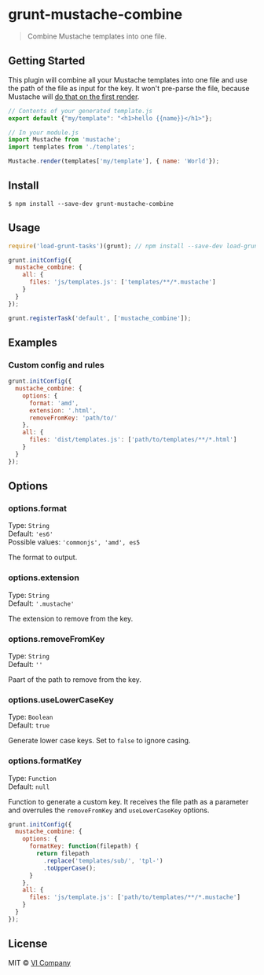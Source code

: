 # grunt-mustache-combine

> Combine Mustache templates into one file.

## Getting Started

This plugin will combine all your Mustache templates into one file and use the path of the file as input for the key. It won't pre-parse the file, because Mustache will [do that on the first render](https://github.com/janl/mustache.js#pre-parsing-and-caching-templates).

```js
// Contents of your generated template.js
export default {"my/template": "<h1>hello {{name}}</h1>"};

// In your module.js
import Mustache from 'mustache';
import templates from './templates';

Mustache.render(templates['my/template'], { name: 'World'});
```

## Install

```
$ npm install --save-dev grunt-mustache-combine
```

## Usage

```js
require('load-grunt-tasks')(grunt); // npm install --save-dev load-grunt-tasks

grunt.initConfig({
  mustache_combine: {
    all: {
      files: 'js/templates.js': ['templates/**/*.mustache']
    }
  }
});

grunt.registerTask('default', ['mustache_combine']);
```

## Examples

### Custom config and rules

```js
grunt.initConfig({
  mustache_combine: {
    options: {
      format: 'amd',
      extension: '.html',
      removeFromKey: 'path/to/'
    },
    all: {
      files: 'dist/templates.js': ['path/to/templates/**/*.html']
    }
  }
});
```

## Options

### options.format
Type: `String`  
Default: `'es6'`  
Possible values: `'commonjs', 'amd', es5`

The format to output.

### options.extension
Type: `String`  
Default: `'.mustache'`

The extension to remove from the key.

### options.removeFromKey
Type: `String`  
Default: `''`

Paart of the path to remove from the key.

### options.useLowerCaseKey
Type: `Boolean`  
Default: `true`

Generate lower case keys. Set to `false` to ignore casing.

### options.formatKey
Type: `Function`  
Default: `null`

Function to generate a custom key. It receives the file path as a parameter and overrules the `removeFromKey` and `useLowerCaseKey` options.

```js
grunt.initConfig({
  mustache_combine: {
    options: {
      formatKey: function(filepath) {
        return filepath
          .replace('templates/sub/', 'tpl-')
          .toUpperCase();
      }
    },
    all: {
      files: 'js/template.js': ['path/to/templates/**/*.mustache']
    }
  }
});
```

## License

MIT © [VI Company](http://vicompany.nl)